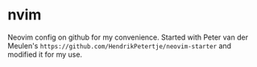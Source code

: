 # nvim
Neovim config on github for my convenience. Started with Peter van der Meulen's `https://github.com/HendrikPetertje/neovim-starter` and modified it for my use.

